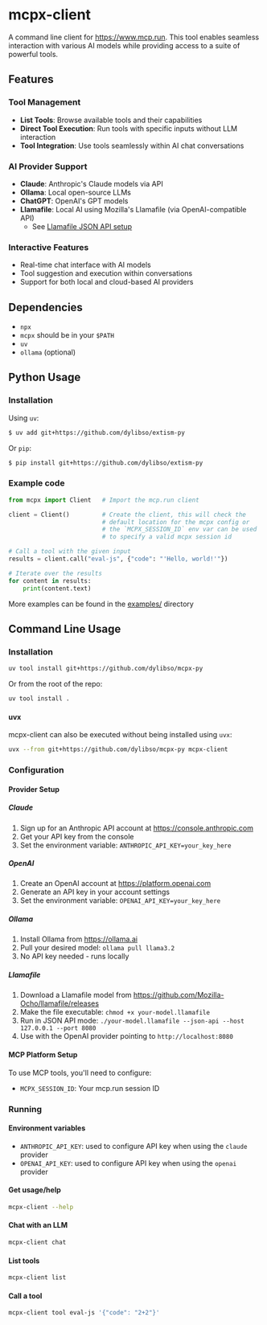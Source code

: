 # mcpx-client

A command line client for https://www.mcp.run. This tool enables seamless interaction with various AI models while providing access to a suite of powerful tools.

## Features

### Tool Management
- **List Tools**: Browse available tools and their capabilities
- **Direct Tool Execution**: Run tools with specific inputs without LLM interaction
- **Tool Integration**: Use tools seamlessly within AI chat conversations

### AI Provider Support
- **Claude**: Anthropic's Claude models via API
- **Ollama**: Local open-source LLMs
- **ChatGPT**: OpenAI's GPT models
- **Llamafile**: Local AI using Mozilla's Llamafile (via OpenAI-compatible API)
  - See [Llamafile JSON API setup](https://github.com/Mozilla-Ocho/llamafile?tab=readme-ov-file#json-api-quickstart)

### Interactive Features
- Real-time chat interface with AI models
- Tool suggestion and execution within conversations
- Support for both local and cloud-based AI providers

## Dependencies

- `npx`
- `mcpx` should be in your `$PATH`
- `uv`
- `ollama` (optional)

## Python Usage

### Installation

Using `uv`:

```bash
$ uv add git+https://github.com/dylibso/extism-py
```

Or `pip`:

```bash
$ pip install git+https://github.com/dylibso/extism-py
```

### Example code

```python
from mcpx import Client   # Import the mcp.run client

client = Client()         # Create the client, this will check the
                          # default location for the mcpx config or
                          # the `MCPX_SESSION_ID` env var can be used
                          # to specify a valid mcpx session id

# Call a tool with the given input
results = client.call("eval-js", {"code": "'Hello, world!'"})

# Iterate over the results
for content in results:
    print(content.text)
```

More examples can be found in the [examples/](https://github.com/dylibso/mcpx-py/tree/main/examples) directory

## Command Line Usage

### Installation

```sh
uv tool install git+https://github.com/dylibso/mcpx-py
```

Or from the root of the repo:

```sh
uv tool install .
```

#### uvx

mcpx-client can also be executed without being installed using `uvx`:

```sh
uvx --from git+https://github.com/dylibso/mcpx-py mcpx-client
```

### Configuration

#### Provider Setup

##### Claude
1. Sign up for an Anthropic API account at https://console.anthropic.com
2. Get your API key from the console
3. Set the environment variable: `ANTHROPIC_API_KEY=your_key_here`

##### OpenAI
1. Create an OpenAI account at https://platform.openai.com
2. Generate an API key in your account settings
3. Set the environment variable: `OPENAI_API_KEY=your_key_here`

##### Ollama
1. Install Ollama from https://ollama.ai
2. Pull your desired model: `ollama pull llama3.2`
3. No API key needed - runs locally

##### Llamafile
1. Download a Llamafile model from https://github.com/Mozilla-Ocho/llamafile/releases
2. Make the file executable: `chmod +x your-model.llamafile`
3. Run in JSON API mode: `./your-model.llamafile --json-api --host 127.0.0.1 --port 8080`
4. Use with the OpenAI provider pointing to `http://localhost:8080`

#### MCP Platform Setup
To use MCP tools, you'll need to configure:
- `MCPX_SESSION_ID`: Your mcp.run session ID

### Running

#### Environment variables

- `ANTHROPIC_API_KEY`: used to configure API key when using the `claude` provider
- `OPENAI_API_KEY`: used to configure API key when using the `openai` provider

#### Get usage/help

```sh
mcpx-client --help
```

#### Chat with an LLM

```sh
mcpx-client chat
```

#### List tools

```sh
mcpx-client list
```

#### Call a tool

```sh
mcpx-client tool eval-js '{"code": "2+2"}'
```
